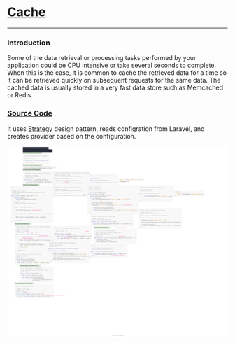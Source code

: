 # [Cache](https://laravel.com/docs/9.x/cache)
-----------
### Introduction
Some of the data retrieval or processing tasks performed by your application could be CPU intensive or take several seconds to complete. When this is the case, it is common to cache the retrieved data for a time so it can be retrieved quickly on subsequent requests for the same data. The cached data is usually stored in a very fast data store such as Memcached or Redis.

### [Source Code](https://github.com/laravel/framework/tree/9.x/src/Illuminate/Cache)
It uses [Strategy](https://refactoring.guru/design-patterns/strategy) design pattern, reads configration from Laravel, and creates provider based on the configuration.

![Laravel Cache](../img/laravel/cache.svg)